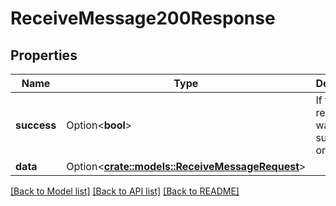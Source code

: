 # ReceiveMessage200Response

## Properties

Name | Type | Description | Notes
------------ | ------------- | ------------- | -------------
**success** | Option<**bool**> | If the request was successful or not | [optional]
**data** | Option<[**crate::models::ReceiveMessageRequest**](receiveMessage_request.md)> |  | [optional]

[[Back to Model list]](../README.md#documentation-for-models) [[Back to API list]](../README.md#documentation-for-api-endpoints) [[Back to README]](../README.md)


